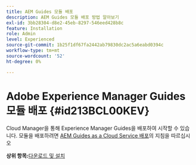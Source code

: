 ```yaml
---
title: AEM Guides 모듈 배포
description: AEM Guides 모듈 배포 방법 알아보기
exl-id: 3bb28304-d8e2-45eb-8297-546eed428b8c
feature: Installation
role: Admin
level: Experienced
source-git-commit: 1b25f1df67fa2442ab79830dc2ac5a6eabd0394c
workflow-type: tm+mt
source-wordcount: '52'
ht-degree: 0%

---
```


# Adobe Experience Manager Guides 모듈 배포 {#id213BCL00KEV}

Cloud Manager을 통해 Experience Manager Guides을 배포하여 시작할 수 있습니다. 모듈을 배포하려면 [AEM Guides as a Cloud Service 배포](../release-info/deploy-xml-on-aemaacs.md)의 지침을 따르십시오



**상위 항목:**&#x200B;[&#x200B;다운로드 및 설치](download-install.md)
